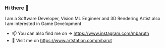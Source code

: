 ### Hi there 👋
I am a Software Developer, Vision ML Engineer and 3D Rendering Artist also I am interested in Game Development
- 📫 You can also find me on ->  https://www.instagram.com/mbaruth 
- 📸 Visit me on https://www.artstation.com/mbarut
<!--
**mbaruthn/mbaruthn** is a ✨ _special_ ✨ repository because its `README.md` (this file) appears on your GitHub profile.

Here are some ideas to get you started:

- 🔭 I’m currently working on ...
- 🌱 I’m currently learning ...
- 👯 I’m looking to collaborate on ...
- 🤔 I’m looking for help with ...
- 💬 Ask me about ...
- 📫 How to reach me: ...
- 😄 Pronouns: ...
- ⚡ Fun fact: ...
-->
